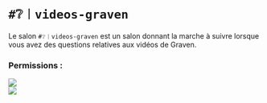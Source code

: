 # `#❔︱videos-graven`
Le salon `#❔︱videos-graven` est un salon donnant la marche à suivre lorsque 
vous avez des questions relatives aux vidéos de Graven.

### Permissions :
![](https://img.shields.io/badge/Lecture-OUI-green?style=for-the-badge) <br/>
![](https://img.shields.io/badge/Ecriture-NON-red?style=for-the-badge)
